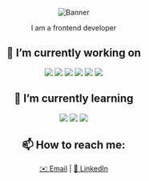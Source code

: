 

<p align="center">
  <img src="https://user-images.githubusercontent.com/xxx/banner.png" alt="Banner">
</p>

<p align="center"> I am a frontend developer  </p>

<h2 align="center">🚀  I’m currently working on</h2>
<p align="center">
<img src="https://img.shields.io/badge/HTML-E34F26?style=for-the-badge&logo=html5&logoColor=white">
  <img src="https://img.shields.io/badge/CSS-1572B6?style=for-the-badge&logo=css3&logoColor=white">
  <img src="https://img.shields.io/badge/JavaScript-F7DF1E?style=for-the-badge&logo=javascript&logoColor=black">
  <img src="https://img.shields.io/badge/React-61DAFB?style=for-the-badge&logo=react&logoColor=black">
  <img src="https://img.shields.io/badge/Next.js-000000?style=for-the-badge&logo=nextdotjs&logoColor=white">
  <img src="https://img.shields.io/badge/Tailwind_CSS-38B2AC?style=for-the-badge&logo=tailwind-css&logoColor=white">
</p>

<h2 align="center">🚀  I’m currently learning</h2>
<p align="center">
  <img src="https://img.shields.io/badge/TypeScript-007ACC?style=for-the-badge&logo=typescript&logoColor=white">
  <img src="https://img.shields.io/badge/Jest-C21325?style=for-the-badge&logo=jest&logoColor=white">
  <img src="https://img.shields.io/badge/Docker-2496ED?style=for-the-badge&logo=docker&logoColor=white">
</p>

<h2 align="center">📫 How to reach me: </h2>
<p align="center">
  <a href="zahramortazavi23@gmail.com">✉️ Email</a> | 
  <a href="https://linkedin.com/in/zahramortzv/">🔗 LinkedIn</a>
</p>

<p align="center">
  <img src="https://komarev.com/ghpvc/?username=yourusername&style=flat-square&color=blue" alt=""/>
</p>

<!--
**zahramortzv/zahramortzv** is a ✨ _special_ ✨ repository because its `README.md` (this file) appears on your GitHub profile.
<h2 align="center">📈 پروژه‌های من</h2>
<ul align="center">
  <li><a href="https://github.com/yourusername/project1">پروژه 1</a> - توضیح کوتاه</li>
  <li><a href="https://github.com/yourusername/project2">پروژه 2</a> - توضیح کوتاه</li>
</ul>

Here are some ideas to get you started:

- 🔭 I’m currently working on ...
- 🌱 I’m currently learning ...
- 👯 I’m looking to collaborate on ...
- 🤔 I’m looking for help with ...
- 💬 Ask me about ...
- 📫 How to reach me: ...
- 😄 Pronouns: ...
- ⚡ Fun fact: ...
-->
